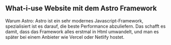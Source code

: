 ## What-i-use Website mit dem Astro Framework

Warum Astro: Astro ist ein sehr modernes Javascript-Framework, spezialisiert ist es darauf, die beste Performance abzuliefern. Das schafft es damit, dass das Framework alles erstmal in Html umwandelt, und man es später bei einem Anbieter wie Vercel oder Netlify hostet.
